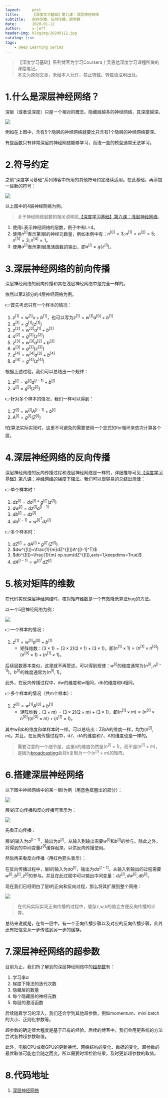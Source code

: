 ```yaml
---
layout:     post
title:      【深度学习基础】第九课：深层神经网络
subtitle:   前向传播，反向传播，超参数
date:       2020-01-12
author:     x-jeff
header-img: blogimg/20200112.jpg
catalog: true
tags:
    - Deep Learning Series
---
```

>【深度学习基础】系列博客为学习Coursera上吴恩达深度学习课程所做的课程笔记。  
>本文为原创文章，未经本人允许，禁止转载。转载请注明出处。

# 1.什么是深层神经网络？

深层（或者说深度）只是一个相对的概念。隐藏层越多的神经网络，其深度越深。

![](https://github.com/x-jeff/BlogImage/raw/master/DeepLearningSeries/Lesson9/9x1.png)

例如在上图中，含有5个隐层的神经网络就要比只含有1个隐层的神经网络要深。

有些函数只有非常深层的神经网络能够学习，而浅一些的模型通常无法学习。

# 2.符号约定

之前“深度学习基础”系列博客中所用的其他符号约定继续适用。在此基础，再添加一些新的符号：

![](https://github.com/x-jeff/BlogImage/raw/master/DeepLearningSeries/Lesson9/9x2.png)

以上图中的4层神经网络为例。

>关于神经网络层数的相关说明见[【深度学习基础】第六课：浅层神经网络](http://shichaoxin.com/2019/12/03/深度学习基础-第六课-浅层神经网络/)。

1. 使用L表示神经网络的层数，例子中有L=4。
2. 使用$n^{[l]}$表示第l层的神经元数量，例如本例中有：$n^{[0]}=3;n^{[1]}=n^{[2]}=5;n^{[3]}=3;n^{[4]}=1$。
3. 使用$a^{[l]}$表示第l层激活函数的输出，即$a^{[l]}=g(z^{[l]})$。

# 3.深层神经网络的前向传播

深层神经网络的前向传播和其在浅层神经网络中是完全一样的。

依然以第2部分的4层神经网络为例。

👉首先考虑只有一个样本的情况：

1. $z^{[1]}=w^{[1]}x+b^{[1]}$，也可以写为$z^{[1]}=w^{[1]}a^{[0]}+b^{[1]}$
2. $a^{[1]}=g^{[1]}(z^{[1]})$
3. $z^{[2]}=w^{[2]}a^{[1]}+b^{[2]}$
4. $a^{[2]}=g^{[2]}(z^{[2]})$
5. $z^{[3]}=w^{[3]}a^{[2]}+b^{[3]}$
6. $a^{[3]}=g^{[3]}(z^{[3]})$
7. $z^{[4]}=w^{[4]}a^{[3]}+b^{[4]}$
8. $a^{[4]}=g^{[4]}(z^{[4]})$

根据上述过程，我们可以总结出一个规律：

1. $z^{[l]}=w^{[l]}a^{[l-1]}+b^{[l]}$
2. $a^{[l]}=g^{[l]}(z^{[l]})$

👉针对多个样本的情况，我们一样可以得到：

1. $Z^{[l]}=w^{[l]}A^{[l-1]}+b^{[l]}$
2. $A^{[l]}=g^{[l]}(Z^{[l]})$

❗️在算法实际实现时，这里不可避免的需要使用一个显式的for循环来依次计算各个层。

# 4.深层神经网络的反向传播

深层神经网络的反向传播过程和浅层神经网络是一样的，详细推导可见[【深度学习基础】第八课：神经网络的梯度下降法](http://shichaoxin.com/2019/12/24/深度学习基础-第八课-神经网络的梯度下降法/)。我们可以很容易的总结出规律：

👉单个样本时：

1. $dz^{[l]}=da^{[l]}*g^{[l]'}(z^{[l]})$
2. $dw^{[l]}=dz^{[l]}a^{[l-1]}$
3. $db^{[l]}=dz^{[l]}$
4. $da^{[l-1]}=w^{[l]^T}dz^{[l]}$

👉多个样本时：

1. $dZ^{[l]}=dA^{[l]}*g^{[l]'}(Z^{[l]})$
2. $dw^{[l]}=\frac{1}{m}dZ^{[l]}A^{[l-1]^T}$
3. $db^{[l]}=\frac{1}{m} np.sum(dZ^{[l]},axis=1,keepdims=True)$
4. $dA^{[l-1]}=w^{[l]^T}dZ^{[l]}$

# 5.核对矩阵的维数

在代码实现深层神经网络时，核对矩阵维数是一个有效降低算法bug的方法。

以一个5层神经网络为例：

![](https://github.com/x-jeff/BlogImage/raw/master/DeepLearningSeries/Lesson9/9x3.png)

👉一个样本的情况：

1. $z^{[1]}=w^{[1]}a^{[0]}+b^{[1]}$
	* 矩阵维数：$(3\times 1)=(3\times 2)(2\times 1)+(3\times 1)$，即$(n^{[1]}\times 1)=(n^{[1]}\times n^{[0]})(n^{[0]}\times 1)+(n^{[1]}\times 1)$。

后续层数基本类似，这里就不再赘述。可以得到规律：$w^{[l]}$的维度通常为$(n^{[l]},n^{[l-1]})$，$b^{[l]}$的维度通常为$(n^{[l]},1)$。

此外，在反向传播过程中，dw的维度和w相同，db的维度和b相同。

👉多个样本的情况（共m个样本）：

1. $Z^{[1]}=w^{[1]}A^{[0]}+b^{[1]}$
	* 矩阵维数：$(3\times m)=(3\times 2)(2\times m)+(3\times 1)$，即$(n^{[1]}\times m)=(n^{[1]}\times n^{[0]})(n^{[0]} \times m)+(n^{[1]}\times 1)$。

其中w和b的维度和单样本时一样。可以总结出：Z和A的维度一样，均为$(n^{[l]},m)$。并且，在反向传播过程中，dZ、dA的维度和Z、A的维度也是一样的。

>需要注意的一个细节是，这里b的维度仍然是$(n^{[l]}\times 1)$，而不是$(n^{[l]}\times m)$，是因为[broadcasting](http://shichaoxin.com/2019/11/22/深度学习基础-第五课-向量化/)会将b复制为一个$(n^{[l]}\times m)$的矩阵。

# 6.搭建深层神经网络

以下图中神经网络中的某一层l为例（用蓝色框圈出的部分）：

![](https://github.com/x-jeff/BlogImage/raw/master/DeepLearningSeries/Lesson9/9x4.png)

层l的正向传播和反向传播可表示为：

![](https://github.com/x-jeff/BlogImage/raw/master/DeepLearningSeries/Lesson9/9x5.png)

先看正向传播：

层l的输入为$a^{[l-1]}$，输出为$a^{[l]}$，从输入到输出需要$w^{[l]}$和$b^{[l]}$的参与。除此之外，将得到的中间变量$z^{[l]}$缓存起来，以供反向传播使用。

然后再来看反向传播（用红色箭头表示）：

在反向传播过程中，层l的输入为$da^{[l]}$，输出为$da^{[l-1]}$。从输入到输出的过程需要$w^{[l]},b^{[l]},z^{[l]}$的参与。并且在此过程中可以输出中间变量：$dz^{[l]},dw^{[l]},db^{[l]}$。

现在我们已经明白了层l的正向和反向过程，那么将其扩展到整个网络：

![](https://github.com/x-jeff/BlogImage/raw/master/DeepLearningSeries/Lesson9/9x6.png)

>在代码实际实现正向传播的过程中，缓存z,w,b的值会方便反向传播的计算。

总结来说就是，在每一层中，有一个正向传播步骤以及对应的反向传播步骤，此外还有把信息从一步传递到另一步的缓存。

# 7.深层神经网络的超参数

目前为止，我们所了解到的深层神经网络中的[超参数](http://shichaoxin.com/2019/08/11/深度学习基础-第一课-从KNN到深度学习/)有：

1. 学习率$\alpha$
2. 梯度下降法的迭代次数
3. 隐藏层的数量
4. 每个隐藏层的神经元数
5. 每层的激活函数

后续随着学习的深入，我们还会学到其他超参数，例如momentum、mini batch的大小、正则化参数等。

超参数的确定很大程度是基于已有的经验。后续的博客中，我们会用更系统的方法尝试各种超参数取值。

此外，电脑CPU或者GPU的更新换代、网络结构的变化、数据的变化，超参数的最优取值可能也会随之而变。所以需要时常检验结果，及时更新超参数的取值。

# 8.代码地址

1. [深层神经网络](https://github.com/x-jeff/DeepLearning_Code_Demo/tree/master/Demo3)
